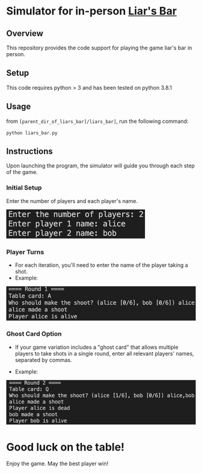 # Simulator for in-person [Liar's Bar](https://liarsbar.wiki/)

## Overview

This repository provides the code support for playing the game liar's bar in person.

## Setup

This code requires python > 3 and has been tested on python 3.8.1

## Usage
from `[parent_dir_of_liars_bar]/liars_bar]`, run the following command:

```shell
python liars_bar.py
```

## Instructions
Upon launching the program, the simulator will guide you through each step of the game.

### Initial Setup
Enter the number of players and each player's name.

![initial_setup](figs/initial_setup.png)

### Player Turns
- For each iteration, you'll need to enter the name of the player taking a shot.
- Example:
  
![one_player_shot](figs/one_player_shot.png)

### Ghost Card Option
- If your game variation includes a "ghost card" that allows multiple players to take shots in a single round, enter all relevant players' names, separated by commas.

- Example:

![two_player_shot](figs/two_players_shot.png)

# Good luck on the table!
Enjoy the game. May the best player win!
